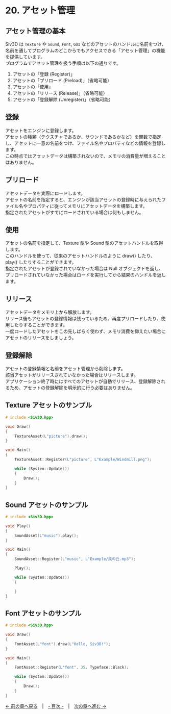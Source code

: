 ﻿# 20. アセット管理

## アセット管理の基本
Siv3D は `Texture` や `Sound`, `Font`, `GUI` などのアセットのハンドルに名前をつけ、名前を通してプログラムのどこからでもアクセスできる「アセット管理」の機能を提供しています。  
プログラムでアセット管理を扱う手順は以下の通りです。

1. アセットの「登録 (Register)」
2. アセットの「プリロード (Preload)」（省略可能）
3. アセットの「使用」
4. アセットの「リリース (Release)」（省略可能）
5. アセットの「登録解除 (Unregister)」（省略可能）

## 登録
アセットをエンジンに登録します。  
アセットの種類（テクスチャであるか、サウンドであるかなど）を関数で指定し、アセットに一意の名前をつけ、ファイル名やプロパティなどの情報を登録します。  
この時点ではアセットデータは構築されないので、メモリの消費量が増えることはありません。

## プリロード
アセットデータを実際にロードします。  
アセットの名前を指定すると、エンジンが該当アセットの登録時に与えられたファイル名やプロパティに従ってメモリにアセットデータを構築します。  
指定されたアセットがすでにロードされている場合は何もしません。

## 使用
アセットの名前を指定して、Texture 型や Sound 型のアセットハンドルを取得します。  
このハンドルを使って、従来のアセットハンドルのように draw() したり、play() したりすることができます。  
指定されたアセットが登録されていなかった場合は Null オブジェクトを返し、プリロードされていなかった場合はロードを実行してから結果のハンドルを返します。

## リリース
アセットデータをメモリ上から解放します。  
リリース後もアセットの登録情報は残っているため、再度プリロードしたり、使用したりすることができます。  
一度ロードしたアセットをこの先しばらく使わず、メモリ消費を抑えたい場合にアセットのリリースをしましょう。  

## 登録解除
アセットの登録情報と名前をアセット管理から削除します。  
該当アセットがリリースされていなかった場合はリリースします。  
アプリケーション終了時にはすべてのアセットが自動でリリース、登録解除されるため、アセットの登録解除を明示的に行う必要はありません。  

## Texture アセットのサンプル

```cpp
# include <Siv3D.hpp>

void Draw()
{
	TextureAsset(L"picture").draw();
}

void Main()
{
	TextureAsset::Register(L"picture", L"Example/Windmill.png");

	while (System::Update())
	{
		Draw();
	}
}
```

## Sound アセットのサンプル

```cpp
# include <Siv3D.hpp>

void Play()
{
	SoundAsset(L"music").play();
}

void Main()
{
	SoundAsset::Register(L"music", L"Example/風の丘.mp3");

	Play();

	while (System::Update())
	{

	}
}
```

## Font アセットのサンプル

```cpp
# include <Siv3D.hpp>

void Draw()
{
	FontAsset(L"font").draw(L"Hello, Siv3D!");
}

void Main()
{
	FontAsset::Register(L"font", 35, Typeface::Black);

	while (System::Update())
	{
		Draw();
	}
}
```

[← 前の章へ戻る](GUI.md)　|　[- 目次 -](Index.md)　|　[次の章へ進む →](Image.md)